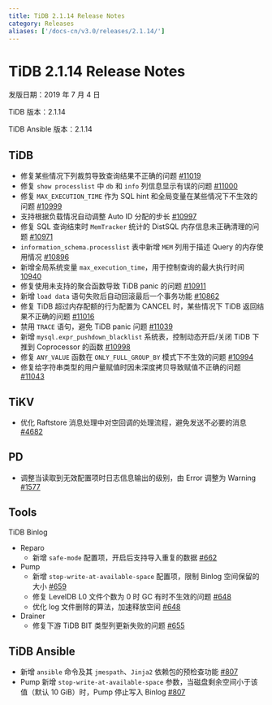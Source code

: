 ```yaml
---
title: TiDB 2.1.14 Release Notes
category: Releases
aliases: ['/docs-cn/v3.0/releases/2.1.14/']
---
```


# TiDB 2.1.14 Release Notes

发版日期：2019 年 7 月 4 日

TiDB 版本：2.1.14

TiDB Ansible 版本：2.1.14

## TiDB

- 修复某些情况下列裁剪导致查询结果不正确的问题 [#11019](https://github.com/pingcap/tidb/pull/11019)
- 修复 `show processlist` 中 `db` 和 `info` 列信息显示有误的问题 [#11000](https://github.com/pingcap/tidb/pull/11000)
- 修复 `MAX_EXECUTION_TIME` 作为 SQL hint 和全局变量在某些情况下不生效的问题 [#10999](https://github.com/pingcap/tidb/pull/10999)
- 支持根据负载情况自动调整 Auto ID 分配的步长 [#10997](https://github.com/pingcap/tidb/pull/10997)
- 修复 SQL 查询结束时 `MemTracker` 统计的 DistSQL 内存信息未正确清理的问题 [#10971](https://github.com/pingcap/tidb/pull/10971)
- `information_schema.processlist` 表中新增 `MEM` 列用于描述 Query 的内存使用情况 [#10896](https://github.com/pingcap/tidb/pull/10896)
- 新增全局系统变量  `max_execution_time`，用于控制查询的最大执行时间 [10940](https://github.com/pingcap/tidb/pull/10940)
- 修复使用未支持的聚合函数导致 TiDB panic 的问题 [#10911](https://github.com/pingcap/tidb/pull/10911)
- 新增 `load data` 语句失败后自动回滚最后一个事务功能 [#10862](https://github.com/pingcap/tidb/pull/10862)
- 修复 TiDB 超过内存配额的行为配置为 CANCEL 时，某些情况下 TiDB 返回结果不正确的问题 [#11016](https://github.com/pingcap/tidb/pull/11016)
- 禁用 `TRACE` 语句，避免 TiDB panic 问题 [#11039](https://github.com/pingcap/tidb/pull/11039)
- 新增 `mysql.expr_pushdown_blacklist` 系统表，控制动态开启/关闭 TiDB 下推到 Coprocessor 的函数 [#10998](https://github.com/pingcap/tidb/pull/10998)
- 修复 `ANY_VALUE` 函数在 `ONLY_FULL_GROUP_BY` 模式下不生效的问题 [#10994](https://github.com/pingcap/tidb/pull/10994)
- 修复给字符串类型的用户量赋值时因未深度拷贝导致赋值不正确的问题 [#11043](https://github.com/pingcap/tidb/pull/11043)

## TiKV

- 优化 Raftstore 消息处理中对空回调的处理流程，避免发送不必要的消息 [#4682](https://github.com/tikv/tikv/pull/4682)

## PD

- 调整当读取到无效配置项时日志信息输出的级别，由 Error 调整为 Warning [#1577](https://github.com/pingcap/pd/pull/1577)

## Tools

TiDB Binlog

- Reparo
    - 新增 `safe-mode` 配置项，开启后支持导入重复的数据 [#662](https://github.com/pingcap/tidb-binlog/pull/662)
- Pump
    - 新增 `stop-write-at-available-space` 配置项，限制 Binlog 空间保留的大小 [#659](https://github.com/pingcap/tidb-binlog/pull/659)
    - 修复 LevelDB L0 文件个数为 0 时 GC 有时不生效的问题 [#648](https://github.com/pingcap/tidb-binlog/pull/648)
    - 优化 log 文件删除的算法，加速释放空间 [#648](https://github.com/pingcap/tidb-binlog/pull/648)
- Drainer
    - 修复下游 TiDB BIT 类型列更新失败的问题 [#655](https://github.com/pingcap/tidb-binlog/pull/655)

## TiDB Ansible

- 新增 `ansible` 命令及其 `jmespath`、`Jinja2` 依赖包的预检查功能 [#807](https://github.com/pingcap/tidb-ansible/pull/807)
- Pump 新增 `stop-write-at-available-space` 参数，当磁盘剩余空间小于该值（默认 10 GiB）时，Pump 停止写入 Binlog [#807](https://github.com/pingcap/tidb-ansible/pull/807)
